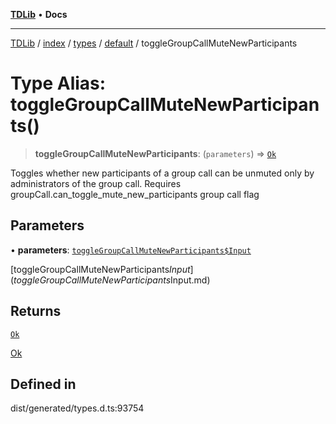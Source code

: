 [**TDLib**](../../../../../../README.md) • **Docs**

***

[TDLib](../../../../../../modules.md) / [index](../../../../../README.md) / [types](../../../README.md) / [default](../README.md) / toggleGroupCallMuteNewParticipants

# Type Alias: toggleGroupCallMuteNewParticipants()

> **toggleGroupCallMuteNewParticipants**: (`parameters`) => [`Ok`](Ok-1.md)

Toggles whether new participants of a group call can be unmuted only by administrators of the group call. Requires groupCall.can_toggle_mute_new_participants group call flag

## Parameters

• **parameters**: [`toggleGroupCallMuteNewParticipants$Input`](toggleGroupCallMuteNewParticipants$Input.md)

[toggleGroupCallMuteNewParticipants$Input](toggleGroupCallMuteNewParticipants$Input.md)

## Returns

[`Ok`](Ok-1.md)

[Ok](Ok-1.md)

## Defined in

dist/generated/types.d.ts:93754
